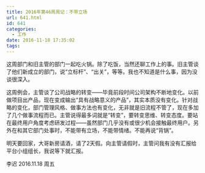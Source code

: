 ```yaml
---
title: 2016年第46周周记：不带立场
url: 641.html
id: 641
categories:
  - 工作
date: 2016-11-18 17:35:02
tags:
---
```


这周部门和旧主管的部门一起吃火锅。除了吃饭，当然还聊工作上的事。旧主管谈了他们新成立的部门，说“立标杆”、“出关”，等等。我也不知道是什么事，因为没谈很深入。 

这周例会，主管谈了公司战略的转变——毕竟前段时间公司架构不断地变化。以前做项目出产品，现在变成输出“具有战略意义的产品”，其实本质没有变化。针对战略的变化，部门管理风格、做事方法也有变化，无非就是旧流程不管了，现在多加了几个做事流程而已。主管说得最多词就是“转变”，要转变思维、转变态度。要站在最终用户角度考虑研发过程——虽然部门几乎没有或很少机会接触最终用户。另外在和其它部门处事时，不能带有立场，不能带情绪。不能再说“背锅”。 

明天要回家，大哥新房请酒，请了2天假。向主管请假时，主管问我有没有汇报给平台小组组长，我说等下就汇报。

李迟 2016.11.18 周五